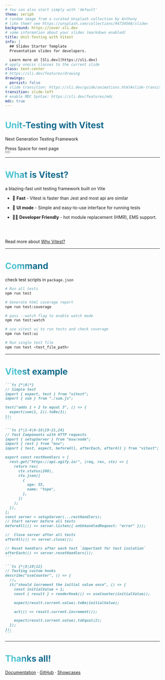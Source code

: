 ```yaml
---
# You can also start simply with 'default'
theme: seriph
# random image from a curated Unsplash collection by Anthony
# like them? see https://unsplash.com/collections/94734566/slidev
background: https://cover.sli.dev
# some information about your slides (markdown enabled)
title: Unit-Testing with Vitest
info: |
  ## Slidev Starter Template
  Presentation slides for developers.

  Learn more at [Sli.dev](https://sli.dev)
# apply unocss classes to the current slide
class: text-center
# https://sli.dev/features/drawing
drawings:
  persist: false
# slide transition: https://sli.dev/guide/animations.html#slide-transitions
transition: slide-left
# enable MDC Syntax: https://sli.dev/features/mdc
mdc: true
---
```


# Unit-Testing with Vitest

Next Generation Testing Framework

<div class="pt-12">
  <span @click="$slidev.nav.next" class="px-2 py-1 rounded cursor-pointer" hover="bg-white bg-opacity-10">
    Press Space for next page <carbon:arrow-right class="inline"/>
  </span>
</div>

<div class="abs-br m-6 flex gap-2">
  <button @click="$slidev.nav.openInEditor()" title="Open in Editor" class="text-xl slidev-icon-btn opacity-50 !border-none !hover:text-white">
    <carbon:edit />
  </button>
  <a href="https://vitest.dev/" target="_blank" alt="GitHub" title="Open in GitHub"
    class="text-xl slidev-icon-btn opacity-50 !border-none !hover:text-white">
    <carbon-logo-github />
  </a>
</div>

---

# What is Vitest?

a blazing-fast unit testing framework built on Vite

- 📝 **Fast** - Vitest is faster than Jest and most api are similar
- 🎨 **UI mode** - Simple and easy-to-use interface for running tests
- 🧑‍💻 **Developer Friendly** - hot module replacement (HMR), EMS support.

  <br>
  <br>

Read more about [Why Vitest?](https://vitest.dev/guide/why.html)

<style>
h1 {
  background-color: #2B90B6;
  background-image: linear-gradient(45deg, #4EC5D4 10%, #146b8c 20%);
  background-size: 100%;
  -webkit-background-clip: text;
  -moz-background-clip: text;
  -webkit-text-fill-color: transparent;
  -moz-text-fill-color: transparent;
}
</style>

---

# Command

check test scripts in `package.json`

```sh
# Run all tests
npm run test

# Generate html coverage report
npm run test:coverage

# pass --watch flag to enable watch mode
npm run test:watch

# use vitest ui to run tests and check coverage
npm run test:ui

# Run single test file
npm run test <test_file_path>
```

---

# Vitest example

````md magic-move {lines: true}
```ts {*|6|*}
// Simple test
import { expect, test } from "vitest";
import { sum } from "./sum.js";

test("adds 1 + 2 to equal 3", () => {
  expect(sum(1, 2)).toBe(3);
});
```

```ts {*|1-4|6-18|19-21,24}
// Test Components with HTTP requests
import { setupServer } from "msw/node";
import { rest } from "msw";
import { test, expect, beforeAll, afterEach, afterAll } from "vitest";

export const restHandlers = [
  rest.get("https://api.agify.io/", (req, res, ctx) => {
    return res(
      ctx.status(200),
      ctx.json([
        {
          age: 55,
          name: "tope",
        },
      ])
    );
  }),
];
const server = setupServer(...restHandlers);
// Start server before all tests
beforeAll(() => server.listen({ onUnhandledRequest: "error" }));

//  Close server after all tests
afterAll(() => server.close());

// Reset handlers after each test `important for test isolation`
afterEach(() => server.resetHandlers());
```

```ts {*|8|10|12}
// Testing custom hooks
describe("useCounter", () => {
  //…
  it("should increment the initial value once", () => {
    const initialValue = 1;
    const { result } = renderHook(() => useCounter(initialValue));

    expect(result.current.value).toBe(initialValue);

    act(() => result.current.increment());

    expect(result.current.value).toEqual(2);
  });
});
```
````

---

# Thanks all!

[Documentation](https://sli.dev) · [GitHub](https://github.com/slidevjs/slidev) · [Showcases](https://sli.dev/showcases.html)

<PoweredBySlidev mt-10 />
